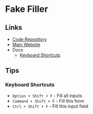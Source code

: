 # Fake Filler

<!--
Pa$$w0rd!
-->

## Links

- [Code Repository](https://github.com/FakeFiller/fake-filler-extension)
- [Main Website](https://fakefiller.com)
- Docs
  - [Keyboard Shortcuts](https://github.com/FakeFiller/fake-filler-extension/wiki/Keyboard-Shortcuts)

## Tips

### Keyboard Shortcuts

<!--
chrome://extensions/shortcuts
-->

- `Option + Shift + F` - Fill all inputs
- `Command + Shift + F` - Fill this form
- `Ctrl + Shift + F` - Fill this input field
